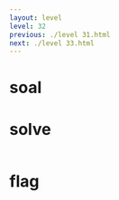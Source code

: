 ```yaml
---
layout: level
level: 32
previous: ./level 31.html
next: ./level 33.html
---
```


# soal

# solve
```bash

```

# flag
